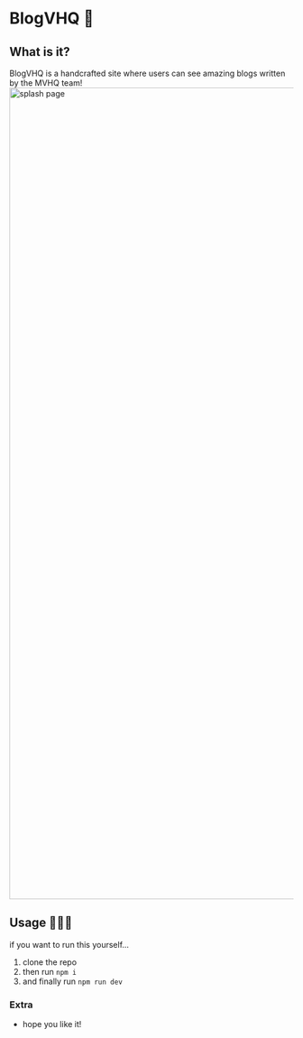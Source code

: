 # BlogVHQ 🔮

## What is it?

BlogVHQ is a handcrafted site where users can see amazing blogs written by the MVHQ team!
<img width="1440" alt="splash page" src="https://github.com/charlezs/blogVHQ/assets/90402466/ea726332-c167-456a-adb2-61671ceee403">

## Usage 👨🏿‍💻

if you want to run this yourself...

1. clone the repo
2. then run `npm i`
3. and finally run `npm run dev`

### Extra

- hope you like it!
